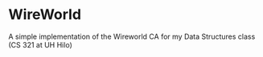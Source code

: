 WireWorld
=========

A simple implementation of the Wireworld CA for my Data Structures class (CS 321 at UH Hilo)
